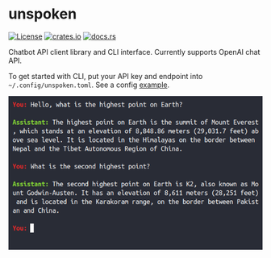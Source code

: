 # unspoken

[![License](https://img.shields.io/badge/License-MIT-blue.svg)](https://github.com/dmitry-markin/unspoken/blob/master/LICENSE) [![crates.io](https://img.shields.io/crates/v/unspoken.svg)](https://crates.io/crates/unspoken) [![docs.rs](https://img.shields.io/docsrs/unspoken.svg)](https://docs.rs/unspoken/latest/unspoken/)

Chatbot API client library and CLI interface. Currently supports OpenAI chat API.

To get started with CLI, put your API key and endpoint into `~/.config/unspoken.toml`. See a config [example](https://github.com/dmitry-markin/unspoken/blob/master/config/unspoken.toml).

![Screenshot](doc/screenshot.png)
